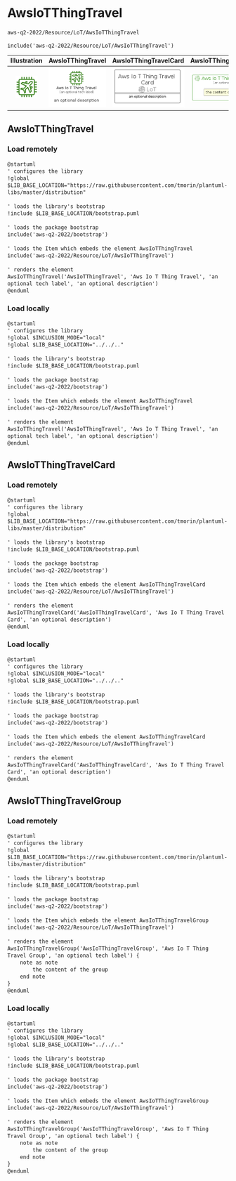 # AwsIoTThingTravel


```text
aws-q2-2022/Resource/LoT/AwsIoTThingTravel
```

```text
include('aws-q2-2022/Resource/LoT/AwsIoTThingTravel')
```



| Illustration | AwsIoTThingTravel | AwsIoTThingTravelCard | AwsIoTThingTravelGroup |
| :---: | :---: | :---: | :---: |
| ![illustration for Illustration](../../../aws-q2-2022/Resource/LoT/AwsIoTThingTravel.png) | ![illustration for AwsIoTThingTravel](../../../aws-q2-2022/Resource/LoT/AwsIoTThingTravel.Local.png) | ![illustration for AwsIoTThingTravelCard](../../../aws-q2-2022/Resource/LoT/AwsIoTThingTravelCard.Local.png) | ![illustration for AwsIoTThingTravelGroup](../../../aws-q2-2022/Resource/LoT/AwsIoTThingTravelGroup.Local.png) |




## AwsIoTThingTravel

### Load remotely
```plantuml
@startuml
' configures the library
!global $LIB_BASE_LOCATION="https://raw.githubusercontent.com/tmorin/plantuml-libs/master/distribution"

' loads the library's bootstrap
!include $LIB_BASE_LOCATION/bootstrap.puml

' loads the package bootstrap
include('aws-q2-2022/bootstrap')

' loads the Item which embeds the element AwsIoTThingTravel
include('aws-q2-2022/Resource/LoT/AwsIoTThingTravel')

' renders the element
AwsIoTThingTravel('AwsIoTThingTravel', 'Aws Io T Thing Travel', 'an optional tech label', 'an optional description')
@enduml
```

### Load locally
```plantuml
@startuml
' configures the library
!global $INCLUSION_MODE="local"
!global $LIB_BASE_LOCATION="../../.."

' loads the library's bootstrap
!include $LIB_BASE_LOCATION/bootstrap.puml

' loads the package bootstrap
include('aws-q2-2022/bootstrap')

' loads the Item which embeds the element AwsIoTThingTravel
include('aws-q2-2022/Resource/LoT/AwsIoTThingTravel')

' renders the element
AwsIoTThingTravel('AwsIoTThingTravel', 'Aws Io T Thing Travel', 'an optional tech label', 'an optional description')
@enduml
```

## AwsIoTThingTravelCard

### Load remotely
```plantuml
@startuml
' configures the library
!global $LIB_BASE_LOCATION="https://raw.githubusercontent.com/tmorin/plantuml-libs/master/distribution"

' loads the library's bootstrap
!include $LIB_BASE_LOCATION/bootstrap.puml

' loads the package bootstrap
include('aws-q2-2022/bootstrap')

' loads the Item which embeds the element AwsIoTThingTravelCard
include('aws-q2-2022/Resource/LoT/AwsIoTThingTravel')

' renders the element
AwsIoTThingTravelCard('AwsIoTThingTravelCard', 'Aws Io T Thing Travel Card', 'an optional description')
@enduml
```

### Load locally
```plantuml
@startuml
' configures the library
!global $INCLUSION_MODE="local"
!global $LIB_BASE_LOCATION="../../.."

' loads the library's bootstrap
!include $LIB_BASE_LOCATION/bootstrap.puml

' loads the package bootstrap
include('aws-q2-2022/bootstrap')

' loads the Item which embeds the element AwsIoTThingTravelCard
include('aws-q2-2022/Resource/LoT/AwsIoTThingTravel')

' renders the element
AwsIoTThingTravelCard('AwsIoTThingTravelCard', 'Aws Io T Thing Travel Card', 'an optional description')
@enduml
```

## AwsIoTThingTravelGroup

### Load remotely
```plantuml
@startuml
' configures the library
!global $LIB_BASE_LOCATION="https://raw.githubusercontent.com/tmorin/plantuml-libs/master/distribution"

' loads the library's bootstrap
!include $LIB_BASE_LOCATION/bootstrap.puml

' loads the package bootstrap
include('aws-q2-2022/bootstrap')

' loads the Item which embeds the element AwsIoTThingTravelGroup
include('aws-q2-2022/Resource/LoT/AwsIoTThingTravel')

' renders the element
AwsIoTThingTravelGroup('AwsIoTThingTravelGroup', 'Aws Io T Thing Travel Group', 'an optional tech label') {
    note as note
        the content of the group
    end note
}
@enduml
```

### Load locally
```plantuml
@startuml
' configures the library
!global $INCLUSION_MODE="local"
!global $LIB_BASE_LOCATION="../../.."

' loads the library's bootstrap
!include $LIB_BASE_LOCATION/bootstrap.puml

' loads the package bootstrap
include('aws-q2-2022/bootstrap')

' loads the Item which embeds the element AwsIoTThingTravelGroup
include('aws-q2-2022/Resource/LoT/AwsIoTThingTravel')

' renders the element
AwsIoTThingTravelGroup('AwsIoTThingTravelGroup', 'Aws Io T Thing Travel Group', 'an optional tech label') {
    note as note
        the content of the group
    end note
}
@enduml
```

